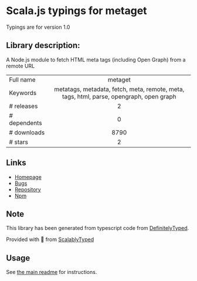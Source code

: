 
# Scala.js typings for metaget

Typings are for version 1.0

## Library description:
A Node.js module to fetch HTML meta tags (including Open Graph) from a remote URL

|                    |                 |
| ------------------ | :-------------: |
| Full name          | metaget |
| Keywords           | metatags, metadata, fetch, meta, remote, meta, tags, html, parse, opengraph, open graph |
| # releases         | 2 |
| # dependents       | 0 |
| # downloads        | 8790 |
| # stars            | 2 |

## Links
- [Homepage](https://github.com/mrvautin/metaget#readme)
- [Bugs](https://github.com/mrvautin/metaget/issues)
- [Repository](https://github.com/mrvautin/metaget)
- [Npm](https://www.npmjs.com/package/metaget)
    


## Note
This library has been generated from typescript code from [DefinitelyTyped](https://definitelytyped.org).

Provided with :purple_heart: from [ScalablyTyped](https://github.com/oyvindberg/ScalablyTyped)

## Usage
See [the main readme](../../readme.md) for instructions.


